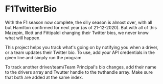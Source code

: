 # F1TwitterBio

With the F1 season now complete, the silly season is almost over, with all but Hamilton confirmed for next year (as of 21-12-2020).
But with all of this Mazepin, Illott and Fittipaldi changing their Twitter bios, we never know what will happen.

This project helps you track what's going on by notifying you when a driver, or a team updates their Twitter bio.
To use, add your API credentials in the given line and simply run the program.

To track another driver/team/Team Principal's bio changes, add their name to the drivers array and Twutter handle to the twthandle array.
Make sure that both are added at the same index.
